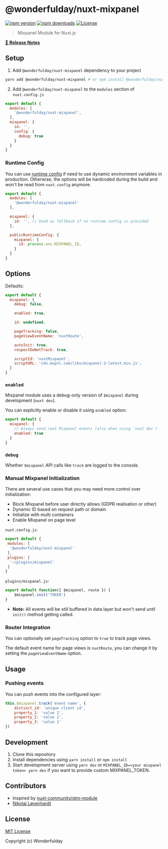# @wonderfulday/nuxt-mixpanel

[![npm version][npm-version-src]][npm-version-href]
[![npm downloads][npm-downloads-src]][npm-downloads-href]
[![License][license-src]][license-href]

> Mixpanel Module for Nuxt.js

[📖 **Release Notes**](./CHANGELOG.md)

## Setup

1. Add `@wonderfulday/nuxt-mixpanel` dependency to your project

```bash
yarn add @wonderfulday/nuxt-mixpanel # or npm install @wonderfulday/nuxt-mixpanel
```

2. Add `@wonderfulday/nuxt-mixpanel` to the `modules` section of `nuxt.config.js`

```js
export default {
  modules: [
    '@wonderfulday/nuxt-mixpanel',
  ],
  mixpanel: {
    id: '',
    config: {
      debug: true
    }
  }
}
```
### Runtime Config

You can use [runtime config](https://nuxtjs.org/guide/runtime-config) if need to use dynamic environment variables in production. Otherwise, the options will be hardcoded during the build and won't be read from `nuxt.config` anymore.

```js
export default {
  modules: [
    '@wonderfulday/nuxt-mixpanel'
  ],

  mixpanel: {
    id: '', // Used as fallback if no runtime config is provided
  },

  publicRuntimeConfig: {
    mixpanel: {
      id: process.env.MIXPANEL_ID,
    }
  }
}
```

## Options

Defaults:

```js
export default {
  mixpanel: {
    debug: false,

    enabled: true,

    id: undefined,

    pageTracking: false,
    pageViewEventName: 'nuxtRoute',

    autoInit: true,
    respectDoNotTrack: true,

    scriptId: 'nuxtMixpanel',
    scriptURL: 'cdn.mxpnl.com/libs/mixpanel-2-latest.min.js',
  }
}
```

### `enabled`

Mixpanel module uses a debug-only version of `$mixpanel` during development (`nuxt dev`).

You can explicitly enable or disable it using `enabled` option:

```js
export default {
  mixpanel: {
    // Always send real Mixpanel events (also when using `nuxt dev`)
    enabled: true
  }
}
```

### `debug`

Whether `$mixpanel` API calls like `track` are logged to the console.

### Manual Mixpanel Initialization

There are several use cases that you may need more control over initialization:

- Block Mixpanel before user directly allows (GDPR realisation or other)
- Dynamic ID based on request path or domain
- Initialize with multi containers
- Enable Mixpanel on page level

`nuxt.config.js`:

```js
export default {
 modules: [
  '@wonderfulday/nuxt-mixpanel'
 ],
 plugins: [
  '~/plugins/mixpanel'
 ]
}
```

`plugins/mixpanel.js`:

```js
export default function({ $mixpanel, route }) {
    $mixpanel.init('TOKEN')
}
```

- **Note:** All events will be still buffered in data layer but won't send until `init()` method getting called.

### Router Integration

You can optionally set `pageTracking` option to `true` to track page views.

The default event name for page views is `nuxtRoute`, you can change it by setting the `pageViewEventName` option.

## Usage

### Pushing events

You can push events into the configured layer:

```js
this.$mixpanel.track('event name', {
    distinct_id: 'unique client id',
    property_1: 'value 1',
    property_2: 'value 1',
    property_3: 'value 1'
})
```

## Development

1. Clone this repository
2. Install dependencies using `yarn install` or `npm install`
3. Start development server using `yarn dev` or `MIXPANEL_ID=<your mixpanel token> yarn dev` if you want to provide custom MIXPANEL_TOKEN.

## Contributors

- Inspired by [nuxt-community/gtm-module](https://github.com/nuxt-community/gtm-module)
- [Nikolaj Løvenhardt](https://github.com/nikolajlovenhardt)

## License

[MIT License](./LICENSE)

Copyright (c) Wonderfulday

<!-- Badges -->
[npm-version-src]: https://img.shields.io/npm/v/@wonderfulday/nuxt-mixpanel/latest.svg?style=flat-square
[npm-version-href]: https://npmjs.com/package/@wonderfulday/nuxt-mixpanel

[npm-downloads-src]: https://img.shields.io/npm/dt/@wonderfulday/nuxt-mixpanel.svg?style=flat-square
[npm-downloads-href]: https://npmjs.com/package/@wonderfulday/nuxt-mixpanel

[license-src]: https://img.shields.io/npm/l/@wonderfulday/nuxt-mixpanel.svg?style=flat-square
[license-href]: https://npmjs.com/package/@wonderfulday/nuxt-mixpanel
